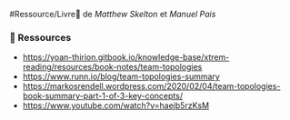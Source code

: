#Ressource/Livre📖 de *Matthew Skelton* et *Manuel Pais*

### 🔗 Ressources
- https://yoan-thirion.gitbook.io/knowledge-base/xtrem-reading/resources/book-notes/team-topologies
- https://www.runn.io/blog/team-topologies-summary
- https://markosrendell.wordpress.com/2020/02/04/team-topologies-book-summary-part-1-of-3-key-concepts/
- https://www.youtube.com/watch?v=haejb5rzKsM